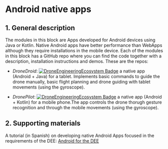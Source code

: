# Android native apps
## 1. General description
The modules in this block are Apps developed for Android devices using Java or Kotlin. Native Android apps have better performance than WebApps although they require installations in the mobile device. 
Each of the modules in this block has a GitHub repo where you can find the code together with a description, installation instructions and demos. These are the repos:
* *DroneDroid*:
[![DroneEngineeringEcosystem Badge](https://img.shields.io/badge/DEE-DroneDroid-brightgreen.svg)](https://github.com/dronsEETAC/DroneDroid) a native app (Android + Java) for a tablet.  Implements basic commands to guide the drone manually, basic flight planning and drone guiding with tablet movements (using the gyroscope).


* *DronePilot*:
[![DroneEngineeringEcosystem Badge](https://img.shields.io/badge/DEE-DronePilot-brightgreen.svg)](https://github.com/dronsEETAC/DronePilot) a native app (Android + Kotlin) for a mobile phone.The app controls the drone thorugh gesture recognition and through the mobile movements (using the gyroscope). 

## 2. Supporting materials
A tutorial (in Spanish) on developing native Android Apps focused in the requirements of the DEE:
[Android for the DEE](https://www.youtube.com/playlist?list=PLyAtSQhMsD4r4nDM0pidyhop8XzSbyFNa)


